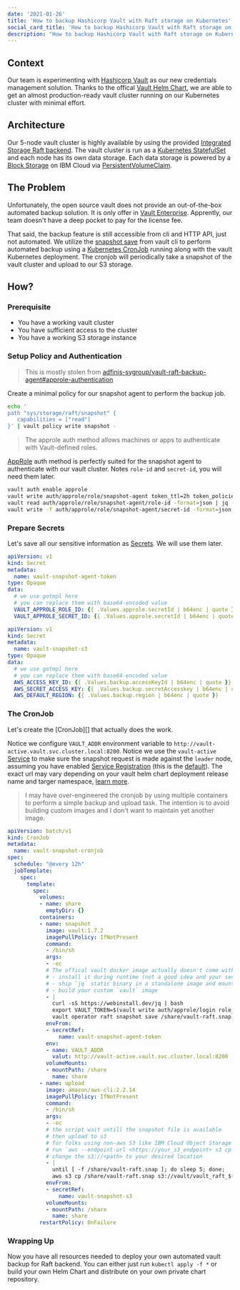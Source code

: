 ```yaml
---
date: '2021-01-26'
title: 'How to backup Hashicorp Vault with Raft storage on Kubernetes'
social_card_title: 'How to backup Hashicorp Vault with Raft storage on Kubernetes'
description: "How to backup Hashicorp Vault with Raft storage on Kubernetes"
---
```


## Context

Our team is experimenting with [Hashicorp Vault][] as our new credentials management solution. Thanks to the offical [Vault Helm Chart][], we are able to get an almost production-ready vault cluster running on our Kubernetes cluster with minimal effort.

## Architecture

Our 5-node vault cluster is highly available by using the provided [Integrated Storage Raft backend][]. The vault cluster is run as a [Kubernetes StatefulSet]() and each node has its own data storage. Each data storage is powered by a [Block Storage][] on IBM Cloud via [PersistentVolumeClaim][].

## The Problem

Unfortunately, the open source vault does not provide an out-of-the-box automated backup solution. It is only offer in [Vault Enterprise][]. Apprently, our team doesn't have a deep pocket to pay for the license fee.

That said, the backup feature is still accessible from cli and HTTP API, just not automated. We utilize the [snapshot save][] from vault cli to perform automated backup using a [Kubernetes CronJob][] running along with the vault Kubernetes deployment. The cronjob will periodically take a snapshot of the vault cluster and upload to our S3 storage.

## How?

### Prerequisite

- You have a working vault cluster
- You have sufficient access to the cluster
- You have a working S3 storage instance

### Setup Policy and Authentication

> This is mostly stolen from [adfinis-sygroup/vault-raft-backup-agent#approle-authentication](https://github.com/adfinis-sygroup/vault-raft-backup-agent)

Create a minimal policy for our snapshot agent to perform the backup job.

```bash
echo '
path "sys/storage/raft/snapshot" {
   capabilities = ["read"]
}' | vault policy write snapshot -
```

> The approle auth method allows machines or apps to authenticate with Vault-defined roles.

[AppRole][] auth method is perfectly suited for the snapshot agent to authenticate with our vault cluster. Notes `role-id` and `secret-id`, you will need them later.

```bash
vault auth enable approle
vault write auth/approle/role/snapshot-agent token_ttl=2h token_policies=snapshot
vault read auth/approle/role/snapshot-agent/role-id -format=json | jq -r .data.role_id
vault write -f auth/approle/role/snapshot-agent/secret-id -format=json | jq -r .data.secret_id
```

### Prepare Secrets

Let's save all our sensitive information as [Secrets][]. We will use them later.

```yaml
apiVersion: v1
kind: Secret
metadata:
  name: vault-snapshot-agent-token
type: Opaque
data:
  # we use gotmpl here
  # you can replace them with base64-encoded value
  VAULT_APPROLE_ROLE_ID: {{ .Values.approle.secretId | b64enc | quote }}
  VAULT_APPROLE_SECRET_ID: {{ .Values.approle.secretId | b64enc | quote }}
```

```yaml
apiVersion: v1
kind: Secret
metadata:
  name: vault-snapshot-s3
type: Opaque
data:
  # we use gotmpl here
  # you can replace them with base64-encoded value
  AWS_ACCESS_KEY_ID: {{ .Values.backup.accessKeyId | b64enc | quote }}
  AWS_SECRET_ACCESS_KEY: {{ .Values.backup.secretAccesskey | b64enc | quote }}
  AWS_DEFAULT_REGION: {{ .Values.backup.region | b64enc | quote }}
```

### The CronJob

Let's create the [CronJob][] that actually does the work.

Notice we configure `VAULT_ADDR` environment variable to `http://vault-active.vault.svc.cluster.local:8200`. Notice we use the `vault-active` [Service][] to make sure the snapshot request is made against the `leader` node, assuming you have enabled [Service Registration][] (this is the [default](https://github.com/hashicorp/vault-helm/blob/f67b844d3027b981d12a56957f5fbcbf85ec5adc/values.yaml#L601)). The exact url may vary depending on your vault helm chart deployment release name and targer namespace, [learn more](https://kubernetes.io/docs/concepts/services-networking/dns-pod-service/).

> I may have over-engineered the cronjob by using multiple containers to perform a simple backup and upload task. The intention is to avoid building custom images and I don't want to maintain yet another image.

```yaml
apiVersion: batch/v1
kind: CronJob
metadata:
  name: vault-snapshot-cronjob
spec:
  schedule: "@every 12h"
  jobTemplate:
    spec:
      template:
        spec:
          volumes:
          - name: share
            emptyDir: {}
          containers:
          - name: snapshot
            image: vault:1.7.2
            imagePullPolicy: IfNotPresent
            command:
            - /bin/sh
            args:
            - -ec
            # The offical vault docker image actually doesn't come with `jq`. You can 
            # - install it during runtime (not a good idea and your security team may not like it)
            # - ship `jq` static binary in a standalone image and mount it using a shared volume from `initContainers`
            # - build your custom `vault` image
            - |
              curl -sS https://webinstall.dev/jq | bash
              export VAULT_TOKEN=$(vault write auth/approle/login role_id=$VAULT_APPROLE_ROLE_ID secret_id=$VAULT_APPROLE_SECRET_ID -format=json | /jq/jq -r .auth.client_token);
              vault operator raft snapshot save /share/vault-raft.snap; 
            envFrom:
            - secretRef:
                name: vault-snapshot-agent-token
            env:
            - name: VAULT_ADDR
              valut: http://vault-active.vault.svc.cluster.local:8200
            volumeMounts:
            - mountPath: /share
              name: share
          - name: upload
            image: amazon/aws-cli:2.2.14
            imagePullPolicy: IfNotPresent
            command:
            - /bin/sh
            args:
            - -ec
            # the script wait untill the snapshot file is available
            # then upload to s3
            # for folks using non-aws S3 like IBM Cloud Object Storage service, add a `--endpoint-url` option
            # run `aws --endpoint-url <https://your_s3_endpoint> s3 cp ...`
            # change the s3://<path> to your desired location
            - |
              until [ -f /share/vault-raft.snap ]; do sleep 5; done;
              aws s3 cp /share/vault-raft.snap s3://vault/vault_raft_$(date +"%Y%m%d_%H%M%S").snap;
            envFrom:
            - secretRef:
                name: vault-snapshot-s3
            volumeMounts:
            - mountPath: /share
              name: share
          restartPolicy: OnFailure
```

### Wrapping Up

Now you have all resources needed to deploy your own automated vault backup for Raft backend. You can either just run `kubectl apply -f *` or build your own Helm Chart and distribute on your own private chart repository.

[AppRole]: https://www.vaultproject.io/docs/auth/approle
[Block Storage]: https://cloud.ibm.com/docs/vpc?topic=vpc-block-storage-about
[Hashicorp Vault]: https://vaultproject.io
[Vault Enterprise]: https://www.vaultproject.io/docs/enterprise/automated-integrated-storage-snapshots
[Vault Helm Chart]: https://github.com/hashicorp/vault-helm
[Integrated Storage Raft backend]: https://www.vaultproject.io/docs/configuration/storage/raft
[Kubernetes StatefulSet]: https://kubernetes.io/docs/concepts/workloads/controllers/statefulset/
[Kubernetes CronJob]: https://kubernetes.io/docs/concepts/workloads/controllers/cron-jobs/
[PersistentVolumeClaim]: https://kubernetes.io/docs/concepts/storage/persistent-volumes/
[snapshot save]: [https://www.vaultproject.io/docs/commands/operator/raft#snapshot-save]
[Secrets]: https://kubernetes.io/docs/concepts/configuration/secret/
[Service]: https://kubernetes.io/docs/concepts/services-networking/service/
[Service Registration]: https://www.vaultproject.io/docs/configuration/service-registration/kubernetes#kubernetes-service-registration
